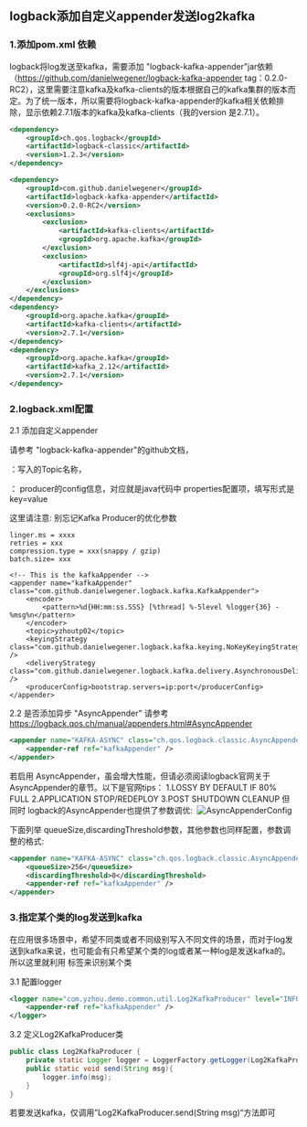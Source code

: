 ## logback添加自定义appender发送log2kafka 

### 1.添加pom.xml 依赖

logback将log发送至kafka，需要添加 "logback-kafka-appender"jar依赖（https://github.com/danielwegener/logback-kafka-appender tag：0.2.0-RC2），这里需要注意kafka及kafka-clients的版本根据自己的kafka集群的版本而定。为了统一版本，所以需要将logback-kafka-appender的kafka相关依赖排除，显示依赖2.7.1版本的kafka及kafka-clients（我的version 是2.7.1）。

```xml
<dependency>
    <groupId>ch.qos.logback</groupId>
    <artifactId>logback-classic</artifactId>
    <version>1.2.3</version>
</dependency>

<dependency>
    <groupId>com.github.danielwegener</groupId>
    <artifactId>logback-kafka-appender</artifactId>
    <version>0.2.0-RC2</version>
    <exclusions>
        <exclusion>
            <artifactId>kafka-clients</artifactId>
            <groupId>org.apache.kafka</groupId>
        </exclusion>
        <exclusion>
            <artifactId>slf4j-api</artifactId>
            <groupId>org.slf4j</groupId>
        </exclusion>
    </exclusions>
</dependency>
<dependency>
    <groupId>org.apache.kafka</groupId>
    <artifactId>kafka-clients</artifactId>
    <version>2.7.1</version>
</dependency>
<dependency>
    <groupId>org.apache.kafka</groupId>
    <artifactId>kafka_2.12</artifactId>
    <version>2.7.1</version>
</dependency>
```

### 2.logback.xml配置

2.1 添加自定义appender

请参考 "logback-kafka-appender"的github文档，

<topic> ：写入的Topic名称，

<producerConfig>： producer的config信息，对应就是java代码中 properties配置项，填写形式是 key=value

这里请注意: 别忘记Kafka Producer的优化参数

```
linger.ms = xxxx
retries = xxx
compression.type = xxx(snappy / gzip)
batch.size= xxx

<!-- This is the kafkaAppender -->
<appender name="kafkaAppender" class="com.github.danielwegener.logback.kafka.KafkaAppender">
    <encoder>
        <pattern>%d{HH:mm:ss.SSS} [%thread] %-5level %logger{36} - %msg%n</pattern>
    </encoder>
    <topic>yzhoutp02</topic>
    <keyingStrategy class="com.github.danielwegener.logback.kafka.keying.NoKeyKeyingStrategy" />
    <deliveryStrategy class="com.github.danielwegener.logback.kafka.delivery.AsynchronousDeliveryStrategy" />
    <producerConfig>bootstrap.servers=ip:port</producerConfig>
</appender>
```

2.2 是否添加异步 "AsyncAppender"
请参考 https://logback.qos.ch/manual/appenders.html#AsyncAppender
```xml
<appender name="KAFKA-ASYNC" class="ch.qos.logback.classic.AsyncAppender">
    <appender-ref ref="kafkaAppender" />
</appender>
```
若启用 AsyncAppender，虽会增大性能，但请必须阅读logback官网关于AsyncAppender的章节。以下是官网tips：
1.LOSSY BY DEFAULT IF 80% FULL
2.APPLICATION STOP/REDEPLOY
3.POST SHUTDOWN CLEANUP
但同时 logback的AsyncAppender也提供了参数调优: 
![AsyncAppenderConfig](http://img.xinzhuxiansheng.com/blogimgs/logback/AsyncAppenderConfig.png)

下面列举 queueSize,discardingThreshold参数，其他参数也同样配置，参数调整的格式:

```xml
<appender name="KAFKA-ASYNC" class="ch.qos.logback.classic.AsyncAppender">
    <queueSize>256</queueSize>
    <discardingThreshold>0</discardingThreshold>
    <appender-ref ref="kafkaAppender" />
</appender>
```

### 3.指定某个类的log发送到kafka
在应用很多场景中，希望不同类或者不同级别写入不同文件的场景，而对于log发送到kafka来说，也可能会有只希望某个类的log或者某一种log是发送kafka的。 所以这里就利用 <logger>标签来识别某个类

3.1 配置logger

```xml
<logger name="com.yzhou.demo.common.util.Log2KafkaProducer" level="INFO">
    <appender-ref ref="kafkaAppender" />
</logger>
```

3.2 定义Log2KafkaProducer类

```java
public class Log2KafkaProducer {
    private static Logger logger = LoggerFactory.getLogger(Log2KafkaProducer.class);
    public static void send(String msg){
        logger.info(msg);
    }
}
```

若要发送kafka，仅调用”Log2KafkaProducer.send(String msg)“方法即可